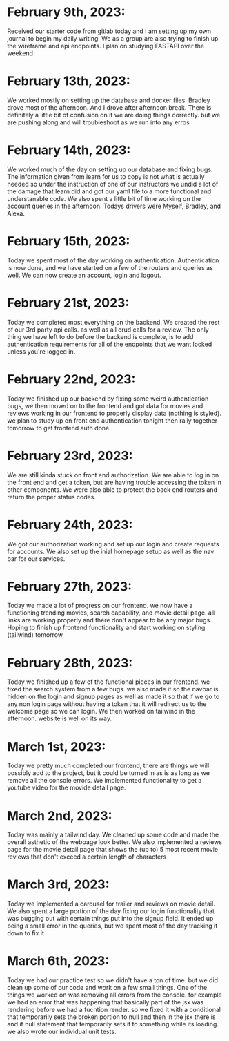 # **February 9th, 2023:**
Received our starter code from gitlab today and I am setting up my own journal to begin my daily writing.
We as a group are also trying to finish up the wireframe and api endpoints.
I plan on studying FASTAPI over the weekend


# **February 13th, 2023:**
We worked mostly on setting up the database and docker files. Bradley drove most of the afternoon. And I drove after afternoon break.
There is definitely a little bit of confusion on if we are doing things correctly. but we are pushing along and will troubleshoot as we run into any erros


# **February 14th, 2023:**
We worked much of the day on setting up our database and fixing bugs. The information given from learn for us to copy is not what is actually needed so under the instruction of one of our instructors we undid a lot of the damage that learn did and got our yaml file to a more functional and understanable code. We also spent a little bit of time working on the account queries in the afternoon. Todays drivers were Myself, Bradley, and Alexa.


# **February 15th, 2023:**
Today we spent most of the day working on authentication. Authentication is now done, and we have started on a few of the routers and queries as well. We can now create an account, login and logout.


# **February 21st, 2023:**
Today we completed most everything on the backend. We created the rest of our 3rd party api calls. as well as all crud calls for a review. The only thing we have left to do before the backend is complete, is to add authentication requirements for all of the endpoints that we want locked unless you're logged in.


# **February 22nd, 2023:**
Today we finished up our backend by fixing some weird authentication bugs, we then moved on to the frontend and got data for movies and reviews working in our frontend to properly display data (nothing is styled). we plan to study up on front end authentication tonight then rally together tomorrow to get frontend auth done.


# **February 23rd, 2023:**
We are still kinda stuck on front end authorization. We are able to log in on the front end and get a token, but are having trouble accessing the token in other components. We were also able to protect the back end routers and return the proper status codes.


# **February 24th, 2023:**
We got our authorization working and set up our login and create requests for accounts. We also set up the inial homepage setup as well as the nav bar for our services.


# **February 27th, 2023:**
Today we made a lot of progress on our frontend. we now have a functioning trending movies, search capability, and movie detail page. all links are working properly and there don't appear to be any major bugs. Hoping to finish up frontend functionality and start working on styling (tailwind) tomorrow


# **February 28th, 2023:**
Today we finished up a few of the functional pieces in our frontend. we fixed the search system from a few bugs. we also made it so the navbar is hidden on the login and signup pages as well as made it so that if we go to any non login page without having a token that it will redirect us to the welcome page so we can login. We then worked on tailwind in the afternoon. website is well on its way.


# **March 1st, 2023:**
Today we pretty much completed our frontend, there are things we will possibly add to the project, but it could be turned in as is as long as we remove all the console errors. We implemented functionality to get a youtube video for the movide detail page.


# **March 2nd, 2023:**
Today was mainly a tailwind day. We cleaned up some code and made the overall asthetic of the webpage look better. We also implemented a reviews page for the movie detail page that shows the (up to) 5 most recent movie reviews that don't exceed a certain length of characters


# **March 3rd, 2023:**
Today we implemented a carousel for trailer and reviews on movie detail. We also spent a large portion of the day fixing our login functionality that was bugging out with certain things put into the signup field. it ended up being a small error in the queries, but we spent most of the day tracking it down to fix it


# **March 6th, 2023:**
Today we had our practice test so we didn't have a ton of time. but we did clean up some of our code and work on a few small things. One of the things we worked on was removing all errors from the console. for example we had an error that was happening that basically part of the jsx was rendering before we had a fucntion render. so we fixed it with a conditional that temporarily sets the broken portion to null and then in the jsx there is and if null statement that temporarily sets it to something while its loading. we also wrote our individual unit tests.
